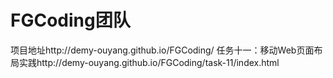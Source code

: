 # FGCoding团队
项目地址http://demy-ouyang.github.io/FGCoding/
任务十一：移动Web页面布局实践http://demy-ouyang.github.io/FGCoding/task-11/index.html
